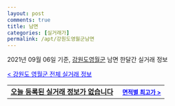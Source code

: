 ```yaml
---
layout: post
comments: true
title: 남면
categories: [실거래가]
permalink: /apt/강원도영월군남면
---
```


2021년 09월 06일 기준, <a href="/apt/강원도영월군">강원도영월군</a> 남면 한달간 실거래 정보

<a style="color: blue;" href="/apt/강원도영월군">< 강원도 영월군 전체 실거래 정보</a>
<!---- start ---->
<table>
  <tr>
    <td colspan="4" style="font-weight: bold;"><a href="/apt/강원도영월군남면{name_without_space}">오늘 등록된 실거래 정보가 없습니다</a> &nbsp;&nbsp;&nbsp; <a style="color: blue; font-size: smaller;" href="/apt/강원도영월군남면{name_without_space}">면적별 최고가 ></a></td>
  </tr>
    
</table>
<!---- end ---->
    